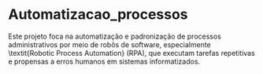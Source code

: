 # Automatizacao_processos
Este projeto foca na automatização e padronização de processos administrativos por meio de robôs de software, especialmente \textit{Robotic Process Automation} (RPA), que executam tarefas repetitivas e propensas a erros humanos em sistemas informatizados.
